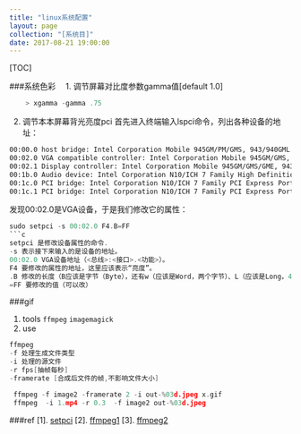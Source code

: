 ```yaml
---
title: "linux系统配置"
layout: page
collection: "[系统目]"
date: 2017-08-21 19:00:00
---
```


[TOC]

###系统色彩
　1. 调节屏幕对比度参数gamma值[default 1.0]
```c　　
    > xgamma -gamma .75
```
2. 调节本本屏幕背光亮度pci
首先进入终端输入lspci命令，列出各种设备的地址：
```bash
00:00.0 host bridge: Intel Corporation Mobile 945GM/PM/GMS, 943/940GML and 945GT Express Memory Controller Hub (rev 03)
00:02.0 VGA compatible controller: Intel Corporation Mobile 945GM/GMS, 943/940GML Express Integrated Graphics Controller (rev 03)
00:02.1 Display controller: Intel Corporation Mobile 945GM/GMS/GME, 943/940GML Express Integrated Graphics Controller (rev 03)
00:1b.0 Audio device: Intel Corporation N10/ICH 7 Family High Definition Audio Controller (rev 02)
00:1c.0 PCI bridge: Intel Corporation N10/ICH 7 Family PCI Express Port 1 (rev 02)
00:1c.1 PCI bridge: Intel Corporation N10/ICH 7 Family PCI Express Port 2 (rev 02)
```
发现00:02.0是VGA设备，于是我们修改它的属性：
```c
sudo setpci -s 00:02.0 F4.B=FF
```c
setpci 是修改设备属性的命令.
-s 表示接下来输入的是设备的地址。
00:02.0 VGA设备地址（<总线>:<接口>.<功能>）。
F4 要修改的属性的地址，这里应该表示“亮度”。
.B 修改的长度（B应该是字节（Byte），还有w（应该是Word，两个字节）、L（应该是Long，4个字节））。
=FF 要修改的值（可以改）
```

###gif
1. tools
    `ffmpeg`
    `imagemagick`
2. use
```c
ffmpeg
-f 处理生成文件类型
-i 处理的源文件
-r fps[抽帧每秒]
-framerate [合成后文件的帧,不影响文件大小]

 ffmpeg -f image2 -framerate 2 -i out-%03d.jpeg x.gif
 ffmpeg  -i 1.mp4 -r 0.3  -f image2 out-%03d.jpeg 
```

###ref
[1]. [setpci](http://man.linuxde.net/setpci)
[2]. [ffmpeg1](https://linux.cn/article-2542-1.html)
[3]. [ffmpeg2](http://blog.csdn.net/happydeer/article/details/45727227)